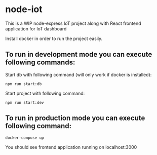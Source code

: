 # node-iot
This is a WIP node-express IoT project along with React frontend application for IoT dashboard

Install docker in order to run the project easily.

## To run in development mode you can execute following commands:

Start db with following command (will only work if docker is installed):
```
npm run start:db
```

Start project with following command:
```
npm run start:dev
```


## To run in production mode you can execute following command:

```
docker-compose up
```

You should see frontend application running on localhost:3000
